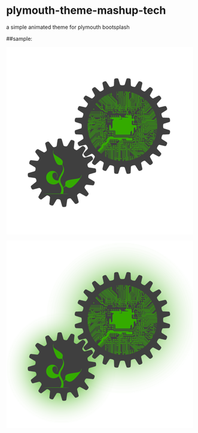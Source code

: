 # plymouth-theme-mashup-tech
a simple animated theme for plymouth bootsplash


##sample:

![example image](https://github.com/mashuptwice/plymouth-theme-mashup-tech/blob/main/mashup-tech/progress-00.png)

![example image throbber](https://github.com/mashuptwice/plymouth-theme-mashup-tech/blob/main/mashup-tech/throbber-03.png)
